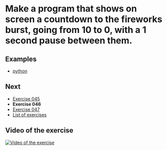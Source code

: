 # Make a program that shows on screen a countdown to the fireworks burst, going from 10 to 0, with a 1 second pause between them.

## Examples

- [python](python)

## Next

- [Exercise 045](../045)
- **Exercise 046**
- [Exercise 047](../047)
- [List of exercises](../)

## Video of the exercise

[![Video of the exercise](https://img.youtube.com/vi/NR1RKt6NT8s/maxresdefault.jpg)](https://youtu.be/NR1RKt6NT8s)
